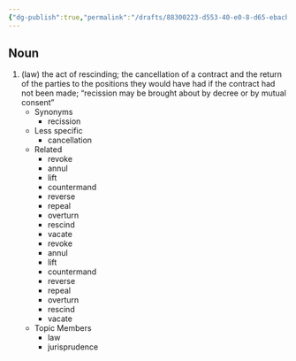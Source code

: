 ```yaml
---
{"dg-publish":true,"permalink":"/drafts/88300223-d553-40-e0-8-d65-ebacba-651112/","dgHomeLink":true,"dgPassFrontmatter":false}
---
```




## Noun

1. (law) the act of rescinding; the cancellation of a contract and the return of the parties to the positions they would have had if the contract had not been made; “recission may be brought about by decree or by mutual consent”
	- Synonyms
		- recission
	- Less specific
		- cancellation
	- Related
		- revoke
		- annul
		- lift
		- countermand
		- reverse
		- repeal
		- overturn
		- rescind
		- vacate
		- revoke
		- annul
		- lift
		- countermand
		- reverse
		- repeal
		- overturn
		- rescind
		- vacate
	- Topic Members
		- law
		- jurisprudence

